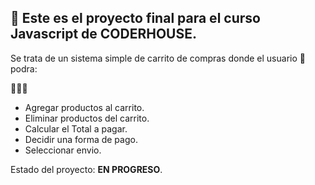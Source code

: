 ## 🙋 Este es el proyecto final para el curso Javascript de CODERHOUSE.

Se trata de un sistema simple de carrito de compras donde el usuario 👤 podra:

👨🏽‍💻 
- Agregar productos al carrito.
- Eliminar productos del carrito.
- Calcular el Total a pagar.
- Decidir una forma de pago.
- Seleccionar envio.

Estado del proyecto: <b>EN PROGRESO</b>.



